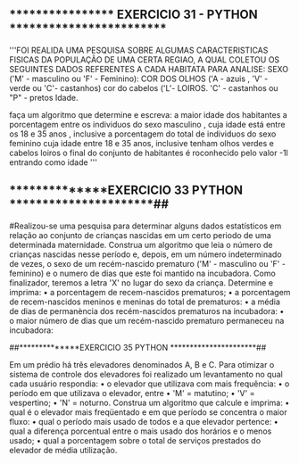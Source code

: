 ## **************** EXERCICIO 31 - PYTHON ************************
'''FOI REALIDA UMA PESQUISA SOBRE ALGUMAS CARACTERISTICAS FISICAS DA POPULAÇÃO DE UMA CERTA REGIAO, A QUAL COLETOU OS SEGUINTES DADOS
REFERENTES A CADA HABITATA PARA ANALISE:
SEXO ('M' - masculino ou 'F' - Feminino):
COR DOS OLHOS ('A - azuis , 'V' - verde ou 'C'- castanhos)
cor do cabelos ('L'- LOIROS. 'C' - castanhos ou "P" - pretos
Idade.

faça um algoritmo que determine e escreva:
a maior idade dos habitantes
a porcentagem entre os individuos do sexo masculino , cuja idade está entre os 18 e 35 anos , inclusive
a porcentagem do total de individuos do sexo feminino cuja idade entre 18 e 35 anos, inclusive tenham olhos verdes e cabelos loiros
o final do conjunto de habitantes é roconhecido pelo valor -1l entrando como idade
'''
## **************EXERCICIO 33 PYTHON **********************##

#Realizou-se uma pesquisa para determinar alguns dados estatísticos em relação ao conjunto de crianças nascidas em um certo
 periodo de uma determinada maternidade.
 Construa um algoritmo que leia o
 número de crianças nascidas nesse período e, depois,
 em um número indeterminado de vezes, o sexo de um recém-nascido prematuro ('M' - masculino ou 'F' - feminino) e o numero
 de dias que este foi mantido na incubadora. Como finalizador, teremos a letra 'X' no lugar do sexo da criança.
 Determine e imprima:
• a porcentagem de recem-nascidos prematuros;
• a porcentagem de recem-nascidos meninos e meninas do total de prematuros:
• a média de dias de permanència dos recém-nascidos prematuros na incubadora:
• o maior número de dias que um recém-nascido prematuro permaneceu na incubadora:


##**************EXERCICIO 35 PYTHON **********************##

 Em um prédio há três elevadores denominados A, B e C. Para otimizar o sistema de controle dos elevadores foi realizado um levantamento no qual cada usuário respondia: • o elevador que utilizava com mais frequência: • o período em que utilizava o elevador, entre • 'M' = matutino; • 'V' = vespertino; • 'N' = noturno. Construa um algoritmo que calcule e imprima: • qual é o elevador mais freqüentado e em que período se concentra o maior fluxo: • qual o período mais usado de todos e a que elevador pertence: • qual a diferença porcentual entre o mais usado dos horários e o menos usado; • qual a porcentagem sobre o total de serviços prestados do elevador de média utilização. 
